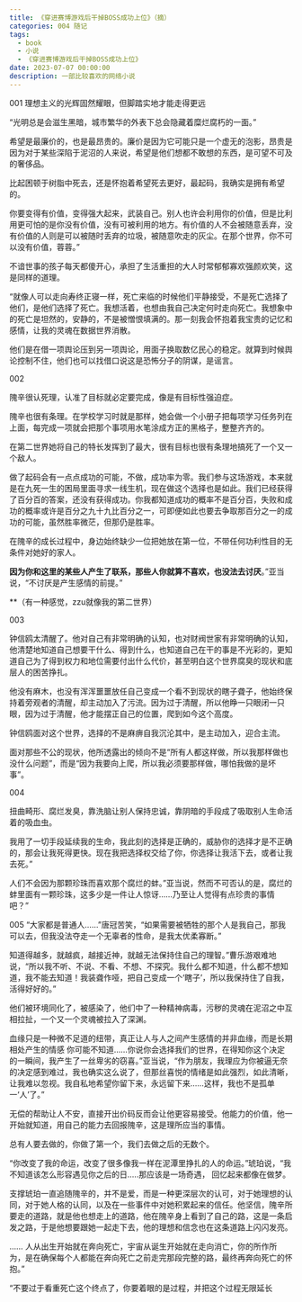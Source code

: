 ```yaml
---
title: 《穿进赛博游戏后干掉BOSS成功上位》（摘）
categories: 004 随记
tags:
  - book
  - 小说
  - 《穿进赛博游戏后干掉BOSS成功上位》
date: 2023-07-07 00:00:00
description: 一部比较喜欢的网络小说
---
```

001
理想主义的光辉固然耀眼，但脚踏实地才能走得更远

“光明总是会滋生黑暗，城市繁华的外表下总会隐藏着糜烂腐朽的一面。”

希望是最廉价的，也是最昂贵的。廉价是因为它可能只是一个虚无的泡影，昂贵是因为对于某些深陷于泥沼的人来说，希望是他们想都不敢想的东西，是可望不可及的奢侈品。

比起困顿于树脂中死去，还是怀抱着希望死去更好，最起码，我确实是拥有希望的。

你要变得有价值，变得强大起来，武装自己。别人也许会利用你的价值，但是比利用更可怕的是你没有价值，没有可被利用的地方。有价值的人不会被随意丢弃，没有价值的人则是可以被随时丢弃的垃圾，被随意吹走的灰尘。在那个世界，你不可以没有价值，蓉蓉。”

不谙世事的孩子每天都傻开心，承担了生活重担的大人时常郁郁寡欢强颜欢笑，这是同样的道理。

“就像人可以走向寿终正寝一样，死亡来临的时候他们平静接受，不是死亡选择了他们，是他们选择了死亡。我想活着，也想由我自己决定何时走向死亡。我想象中的死亡是坦然的，安静的，不是被憎恨填满的。那一刻我会怀抱着我宝贵的记忆和感情，让我的灵魂在数据世界消散。

他们是在借一项舆论压到另一项舆论，用面子换取数亿民心的稳定。就算到时候舆论控制不住，他们也可以找借口说这是恐怖分子的阴谋，是谣言。

002

隗辛很认死理，认准了目标就必定要完成，像是有目标性强迫症。

隗辛也很有条理。在学校学习时就是那样，她会做一个小册子把每项学习任务列在上面，每完成一项就会把那个事项用水笔涂成方正的黑格子，整整齐齐的。

在第二世界她将自己的特长发挥到了最大，很有目标也很有条理地搞死了一个又一个敌人。

做了起码会有一点点成功的可能，不做，成功率为零。我们参与这场游戏，本来就是在九死一生的困局里面寻求一线生机，现在做这个选择也是如此。我们已经获得了百分百的答案，还没有获得成功。你我都知道成功的概率不是百分百，失败和成功的概率或许是百分之九十九比百分之一，可即便如此也要去争取那百分之一的成功的可能，虽然胜率微茫，但那仍是胜率。

在隗辛的成长过程中，身边始终缺少一位把她放在第一位，不带任何功利性目的无条件对她好的家人。

**因为你和这里的某些人产生了联系，那些人你就算不喜欢，也没法去讨厌**。”亚当说，“不讨厌是产生感情的前提。”

**（有一种感觉，zzu就像我的第二世界）

003

钟信鸥太清醒了。他对自己有非常明确的认知，也对财阀世家有非常明确的认知，他清楚地知道自己想要干什么、得到什么，也知道自己在干的事是不光彩的，更知道自己为了得到权力和地位需要付出什么代价，甚至明白这个世界腐臭的现状和底层人的困苦挣扎。

他没有麻木，也没有浑浑噩噩放任自己变成一个看不到现状的瞎子聋子，他始终保持着旁观者的清醒，却主动加入了污流。因为过于清醒，所以他睁一只眼闭一只眼，因为过于清醒，他才能摆正自己的位置，爬到如今这个高度。

钟信鸥面对这个世界，选择的不是麻痹自我沉沦其中，是主动加入，迎合主流。

面对那些不公的现状，他所透露出的倾向不是“所有人都这样做，所以我那样做也没什么问题”，而是“因为我要向上爬，所以我必须要那样做，哪怕我做的是坏事”。

004

扭曲畸形、腐烂发臭，靠洗脑让别人保持忠诚，靠阴暗的手段成了吸取别人生命活着的吸血虫。

我用了一切手段延续我的生命，我此刻的选择是正确的，威胁你的选择才是不正确的，那会让我死得更快。现在我把选择权交给了你，你选择让我活下去，或者让我去死。”

人们不会因为那颗珍珠而喜欢那个腐烂的蚌。”亚当说，然而不可否认的是，腐烂的蚌里面有一颗珍珠，这多少是一件让人惊讶……乃至让人觉得有点珍贵的事情吧？”

005
“大家都是普通人……”唐冠苦笑，“如果需要被牺牲的那个人是我自己，那我可以去，但我没法夺走一个无辜者的性命，是我太优柔寡断。”

知道得越多，就越疯，越接近神，就越无法保持住自己的理智。”曹乐游艰难地说，“所以我不听、不说、不看、不想、不探究。我什么都不知道，什么都不想知道，我不能去知道！我装聋作哑，把自己变成一个‘瞎子’，所以我保持住了自我，活得好好的。”

他们被环境同化了，被感染了，他们中了一种精神病毒，污秽的灵魂在泥沼之中互相拉扯，一个又一个灵魂被拉入了深渊。

血缘只是一种微不足道的纽带，真正让人与人之间产生感情的并非血缘，而是长期相处产生的情感
你可能不知道……你说你会选择我们的世界，在得知你这个决定的一瞬间，我产生了一丝卑劣的窃喜。”亚当说，“作为朋友，我理应为你被逼无奈的决定感到难过，我也确实这么说了，但那丝喜悦的情绪是如此强烈，如此清晰，让我难以忽视。我自私地希望你留下来，永远留下来……这样，我也不是孤单一‘人’了。”

无偿的帮助让人不安，直接开出价码反而会让他更容易接受。他能力的价值，他一开始就知道，用自己的能力去回报隗辛，这是理所应当的事情。

总有人要去做的，你做了第一个，我们去做之后的无数个。

“你改变了我的命运，改变了很多像我一样在泥潭里挣扎的人的命运。”琥珀说，“我不知道该怎么形容遇见你之后的日.....那应该是一场奇遇， 回忆起来都像在做梦。

支撑琥珀一直追随隗辛的，并不是爱，而是一种更深层次的认可，对于她理想的认同，对于她人格的认同，以及在一些事件中对她积累起来的信任。他坚信，隗辛所要走的道路，就是他也想走上的道路，他在隗辛身上看到了自己的路，这是一条启发之路，于是他想要跟她一起走下去，他的理想和信念也在这条道路上闪闪发亮。

……
人从出生开始就在奔向死亡，宇宙从诞生开始就在走向消亡，你的所作所为，是在确保每个人都能在奔向死亡之前走完那段完整的路，最终再奔向死亡的怀抱。”

“不要过于看重死亡这个终点了，你要着眼的是过程，并把这个过程无限延长



